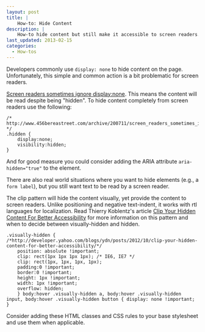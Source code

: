 ```yaml
---
layout: post
title: |
    How-to: Hide Content
description: |
    How-to hide content but still make it accessible to screen readers.
last_updated: 2013-02-15
categories:
  - How-tos
---
```


Developers commonly use `display: none` to hide content on the page. Unfortunately, this simple and common action is a bit problematic for screen readers.

[Screen readers sometimes ignore display:none](http://www.456bereastreet.com/archive/200711/screen_readers_sometimes_ignore_displaynone/). This means the content will be read despite being "hidden". To hide content completely from screen readers use the following:

    /* http://www.456bereastreet.com/archive/200711/screen_readers_sometimes_ignore_displaynone/ */
    .hidden {
        display:none;
        visibility:hidden;
    }

And for good measure you could consider adding the ARIA attribute `aria-hidden="true"` to the element.

There are also real world situations where you want to hide elements (e.g., a `form label`), but you still want text to be read by a screen reader.

The clip pattern will hide the content visually, yet provide the content to screen readers. Unlike positioning and negative text-indent, it works with rtl languages for localization.
Read Thierry Koblentz's article [Clip Your Hidden Content For Better Accessibility](http://developer.yahoo.com/blogs/ydn/posts/2012/10/clip-your-hidden-content-for-better-accessibility/) for more information on this pattern and when to decide between visually-hidden and hidden.

    .visually-hidden { /*http://developer.yahoo.com/blogs/ydn/posts/2012/10/clip-your-hidden-content-for-better-accessibility/*/
        position: absolute !important;
        clip: rect(1px 1px 1px 1px); /* IE6, IE7 */
        clip: rect(1px, 1px, 1px, 1px);
        padding:0 !important;
        border:0 !important;
        height: 1px !important;
        width: 1px !important;
        overflow: hidden;
        } body:hover .visually-hidden a, body:hover .visually-hidden input, body:hover .visually-hidden button { display: none !important; } 

Consider adding these HTML classes and CSS rules to your base stylesheet and use them when applicable.
